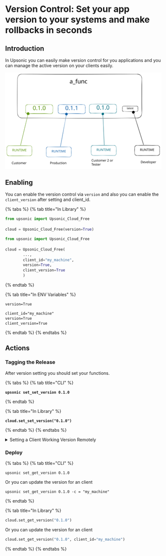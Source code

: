 # Version Control: Set your app version to your systems and make rollbacks in seconds

## Introduction

In Upsonic you can easily make version control for you applications and you can manage the active version on your clients easily.



<img src="../../../.gitbook/assets/file.excalidraw (4).svg" alt="" class="gitbook-drawing">

## Enabling

You can enable the version control via `version` and also you can enable the `client_version` after setting and client\_id.



{% tabs %}
{% tab title="In Library" %}
```python
from upsonic import Upsonic_Cloud_Free

cloud = Upsonic_Cloud_Free(version=True)
```

```python
from upsonic import Upsonic_Cloud_Free

cloud = Upsonic_Cloud_Free(
        ..., 
        client_id="my_machine", 
        version=True, 
        client_version=True
        )
```
{% endtab %}

{% tab title="In ENV Variables" %}
```
version=True
```

```
client_id="my_machine"
version=True
client_version=True
```
{% endtab %}
{% endtabs %}





## Actions

### Tagging the Release

After version setting you should set your functions.

{% tabs %}
{% tab title="CLI" %}
<pre><code><strong>upsonic set_set_version 0.1.0
</strong></code></pre>
{% endtab %}

{% tab title="In Library" %}
<pre class="language-python"><code class="lang-python"><strong>cloud.set_set_version("0.1.0")
</strong></code></pre>
{% endtab %}
{% endtabs %}

<details>

<summary>Setting a Client Working Version Remotely</summary>

If you want you can easily update your client working version release.

{% code title="Bash" %}
```
upsonic set_set_version 0.1.0 -c = "my_developer_1"
```
{% endcode %}

or

<pre class="language-python" data-title="Python"><code class="lang-python"><strong>cloud.set_set_version("0.1.0", client_id="my_developer_1")
</strong></code></pre>

</details>

### Deploy

{% tabs %}
{% tab title="CLI" %}
```
upsonic set_get_version 0.1.0
```

Or you can update the version for an client

```
upsonic set_get_version 0.1.0 -c = "my_machine"
```
{% endtab %}

{% tab title="In Library" %}
```python
cloud.set_get_version("0.1.0")
```

Or you can update the version for an client

```python
cloud.set_get_version("0.1.0", client_id="my_machine")
```
{% endtab %}
{% endtabs %}
